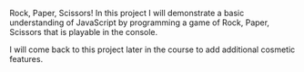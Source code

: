 Rock, Paper, Scissors!
In this project I will demonstrate a basic understanding of JavaScript by programming a game of Rock, Paper, Scissors that is playable in the console.

I will come back to this project later in the course to add additional cosmetic features.
